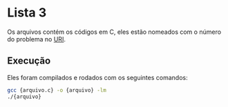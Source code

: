 # Lista 3

Os arquivos contém os códigos em C, eles estão nomeados com o número do problema no [URI](https://www.urionlinejudge.com.br/).

## Execução
Eles foram compilados e rodados com os seguintes comandos:
```bash
gcc {arquivo.c} -o {arquivo} -lm
./{arquivo}
```